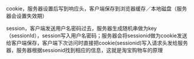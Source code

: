 cookie，服务器设置后写到响应头，客户端保存到浏览器缓存／本地磁盘（服务器会设置失效期）

session，客户端发送用户名密码过去，服务器生成随机串做为key（sessionId），session写入用户名密码；服务器会将sessionid做为cookie发送给客户端保存，客户端下次访问时直接把cookie(sessionid)写入请求头发给服务器，服务器根据sessionid找到相应的信息，这就是淘宝购物车的原理